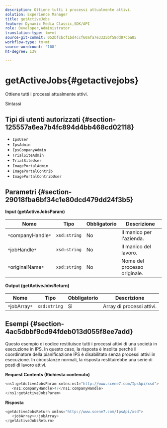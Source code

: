 ```yaml
---
description: Ottiene tutti i processi attualmente attivi.
solution: Experience Manager
title: getActiveJobs
feature: Dynamic Media Classic,SDK/API
role: Developer,Administrator
translation-type: tm+mt
source-git-commit: 052bfcbcf1bd4ccf60afa7e3325bf58dd07cba85
workflow-type: tm+mt
source-wordcount: '108'
ht-degree: 13%

---
```



# getActiveJobs{#getactivejobs}

Ottiene tutti i processi attualmente attivi.

Sintassi

## Tipi di utenti autorizzati {#section-125557a6ea7b4fc894d4bb468cd02118}

* `IpsUser`
* `IpsAdmin`
* `IpsCompanyAdmin`
* `TrialSiteAdmin`
* `TrialSiteUser`
* `ImagePortalAdmin`
* `ImagePortalContrib`
* `ImagePortalContribUser`

## Parametri {#section-29018fba6bf34c1e80dcd479dd24f3b5}

**Input (getActiveJobsParam)**

| Nome | Tipo | Obbligatorio | Descrizione |
|---|---|---|---|
| `*`companyHandle`*` | `xsd:string` | No | Il manico per l&#39;azienda. |
| `*`jobHandle`*` | `xsd:string` | No | Il manico del lavoro. |
| `*`originalName`*` | `xsd:string` | No | Nome del processo originale. |

**Output (getActiveJobsReturn)**

| Nome | Tipo | Obbligatorio | Descrizione |
|---|---|---|---|
| `*`jobArray`*` | `xsd:string` | Sì | Array di processi attivi. |

## Esempi {#section-4ac5dbbf9cd94fdeb013d055f8ee7add}

Questo esempio di codice restituisce tutti i processi attivi di una società in esecuzione in IPS. In questo caso, la risposta è insolita perché il coordinatore della pianificazione IPS è disabilitato senza processi attivi in esecuzione. In circostanze normali, la risposta restituirebbe una serie di posti di lavoro attivi.

**Request Contents (Richiesta contenuto)**

```java
<ns1:getActiveJobsParam xmlns:ns1="http://www.scene7.com/IpsApi/xsd">
   <ns1:companyHandle>47</ns1:companyHandle>
</ns1:getActiveJobsParam>
```

**Risposta**

```java
<getActiveJobsReturn xmlns="http://www.scene7.com/IpsApi/xsd">
   <jobArray></jobArray>
</getActiveJobsReturn>
```

